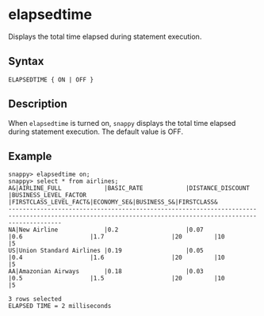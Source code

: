 # elapsedtime

Displays the total time elapsed during statement execution.

## Syntax

```pre
ELAPSEDTIME { ON | OFF }
```

## Description

When `elapsedtime` is turned on, `snappy` displays the total time elapsed during statement execution. The default value is OFF.

## Example

```pre
snappy> elapsedtime on;
snappy> select * from airlines;
A&|AIRLINE_FULL            |BASIC_RATE            |DISTANCE_DISCOUNT     |BUSINESS_LEVEL_FACTOR |FIRSTCLASS_LEVEL_FACT&|ECONOMY_SE&|BUSINESS_S&|FIRSTCLASS&
-----------------------------------------------------------------------------------------------------------------------------------------------------------
NA|New Airline             |0.2                   |0.07                  |0.6                   |1.7                   |20         |10         |5
US|Union Standard Airlines |0.19                  |0.05                  |0.4                   |1.6                   |20         |10         |5
AA|Amazonian Airways       |0.18                  |0.03                  |0.5                   |1.5                   |20         |10         |5

3 rows selected
ELAPSED TIME = 2 milliseconds
```


